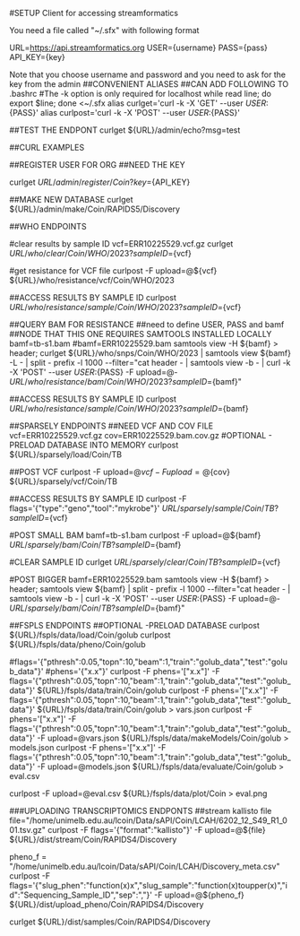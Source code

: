 #SETUP
Client for accessing streamformatics

You need a file called  "~/.sfx" with following format

URL=https://api.streamformatics.org
USER={username}
PASS={pass}
API_KEY={key}


Note that you choose username and password and you need to ask for the key from the admin
##CONVENIENT ALIASES
##CAN ADD FOLLOWING TO .bashrc
#The -k option is only required for localhost
while read line; do export $line; done <~/.sfx
alias curlget='curl -k -X 'GET' --user ${USER}:${PASS}'
alias curlpost='curl -k -X 'POST' --user ${USER}:${PASS}'



##TEST THE ENDPONT
curlget ${URL}/admin/echo?msg=test

##CURL EXAMPLES

##REGISTER USER FOR ORG
##NEED THE KEY

curlget ${URL}/admin/register/Coin?key=${API_KEY}

##MAKE NEW DATABASE
curlget ${URL}/admin/make/Coin/RAPIDS5/Discovery

##WHO ENDPOINTS

#clear results by sample ID
vcf=ERR10225529.vcf.gz
curlget ${URL}/who/clear/Coin/WHO/2023?sampleID=${vcf}

#get resistance for VCF file
curlpost -F upload=@${vcf}  ${URL}/who/resistance/vcf/Coin/WHO/2023

##ACCESS RESULTS BY SAMPLE ID
curlpost  ${URL}/who/resistance/sample/Coin/WHO/2023?sampleID=${vcf}


##QUERY BAM FOR RESISTANCE
##need to define USER, PASS and bamf
##NODE THAT THIS ONE REQUIRES SAMTOOLS INSTALLED LOCALLY
bamf=tb-s1.bam
#bamf=ERR10225529.bam
samtools view -H ${bamf} > header; curlget ${URL}/who/snps/Coin/WHO/2023 | samtools view ${bamf} -L - | split - prefix -l 1000 --filter="cat header - | samtools view -b - | curl -k -X 'POST' --user ${USER}:${PASS} -F upload=@- ${URL}/who/resistance/bam/Coin/WHO/2023?sampleID=${bamf}"

##ACCESS RESULTS BY SAMPLE ID
curlpost  ${URL}/who/resistance/sample/Coin/WHO/2023?sampleID=${bamf}



##SPARSELY ENDPOINTS
##NEED VCF AND COV FILE
vcf=ERR10225529.vcf.gz
cov=ERR10225529.bam.cov.gz
#OPTIONAL - PRELOAD DATABASE INTO MEMORY
curlpost  ${URL}/sparsely/load/Coin/TB 

##POST VCF
curlpost -F upload=@${vcf} -F upload=@${cov}  ${URL}/sparsely/vcf/Coin/TB 

##ACCESS RESULTS BY SAMPLE ID
curlpost  -F flags='{"type":"geno","tool":"mykrobe"}'  ${URL}/sparsely/sample/Coin/TB?sampleID=${vcf}

#POST SMALL BAM
bamf=tb-s1.bam
curlpost -F upload=@${bamf} ${URL}/sparsely/bam/Coin/TB?sampleID=${bamf}

#CLEAR SAMPLE ID
curlget ${URL}/sparsely/clear/Coin/TB?sampleID=${vcf}


#POST BIGGER
bamf=ERR10225529.bam
samtools view -H ${bamf} > header;  samtools view ${bamf} | split - prefix -l 1000 --filter="cat header - | samtools view -b - | curl -k -X 'POST' --user ${USER}:${PASS} -F upload=@- ${URL}/sparsely/bam/Coin/TB?sampleID=${bamf}"


##FSPLS ENDPOINTS
##OPTIONAL -PRELOAD DATABASE
curlpost ${URL}/fspls/data/load/Coin/golub
curlpost ${URL}/fspls/data/pheno/Coin/golub

#flags='{"pthresh":0.05,"topn":10,"beam":1,"train":"golub_data","test":"golub_data"}'
#phens='{"x.x"}'
curlpost -F phens='["x.x"]' -F flags='{"pthresh":0.05,"topn":10,"beam":1,"train":"golub_data","test":"golub_data"}' ${URL}/fspls/data/train/Coin/golub
curlpost -F phens='["x.x"]' -F flags='{"pthresh":0.05,"topn":10,"beam":1,"train":"golub_data","test":"golub_data"}' ${URL}/fspls/data/train/Coin/golub > vars.json
curlpost -F phens='["x.x"]' -F flags='{"pthresh":0.05,"topn":10,"beam":1,"train":"golub_data","test":"golub_data"}' -F upload=@vars.json ${URL}/fspls/data/makeModels/Coin/golub > models.json
curlpost -F phens='["x.x"]' -F flags='{"pthresh":0.05,"topn":10,"beam":1,"train":"golub_data","test":"golub_data"}' -F upload=@models.json ${URL}/fspls/data/evaluate/Coin/golub > eval.csv

curlpost  -F upload=@eval.csv ${URL}/fspls/data/plot/Coin > eval.png



###UPLOADING TRANSCRIPTOMICS ENDPONTS
##stream kallisto file
file="/home/unimelb.edu.au/lcoin/Data/sAPI/Coin/LCAH/6202_12_S49_R1_001.tsv.gz"
curlpost -F flags='{"format":"kallisto"}' -F upload=@${file}  ${URL}/dist/stream/Coin/RAPIDS4/Discovery


pheno_f = "/home/unimelb.edu.au/lcoin/Data/sAPI/Coin/LCAH/Discovery_meta.csv"
curlpost -F flags='{"slug_phen":"function(x)x","slug_sample":"function(x)toupper(x)","id":"Sequencing_Sample_ID","sep":","}' -F upload=@${pheno_f}  ${URL}/dist/upload_pheno/Coin/RAPIDS4/Discovery


curlget ${URL}/dist/samples/Coin/RAPIDS4/Discovery
